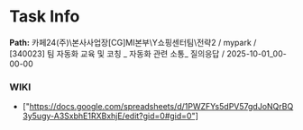 # Task Info

**Path:** 카페24(주)\본사사업장\[CG]MI본부\Y쇼핑센터팀\전략2 / mypark / [340023] 팀 자동화 교육 및 코칭 _ 자동화 관련 소통_ 질의응답 / 2025-10-01_00-00-00

### WIKI
- ["https://docs.google.com/spreadsheets/d/1PWZFYs5dPV57gdJoNQrBQ3y5ugy-A3SxbhE1RXBxhjE/edit?gid=0#gid=0"]

